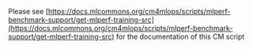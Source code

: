 Please see [https://docs.mlcommons.org/cm4mlops/scripts/mlperf-benchmark-support/get-mlperf-training-src](https://docs.mlcommons.org/cm4mlops/scripts/mlperf-benchmark-support/get-mlperf-training-src) for the documentation of this CM script
